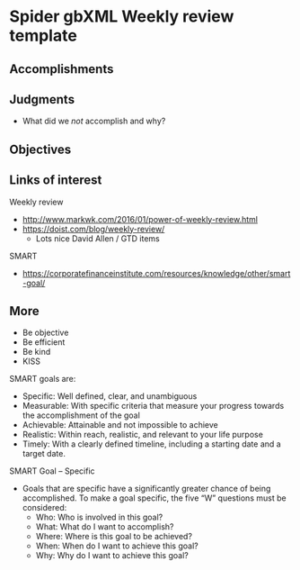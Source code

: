 # Spider gbXML Weekly review template



## Accomplishments


## Judgments

* What did we *not* accomplish and why?

## Objectives


## Links of interest

Weekly review

* http://www.markwk.com/2016/01/power-of-weekly-review.html
* https://doist.com/blog/weekly-review/
	* Lots nice David Allen / GTD items

SMART

* https://corporatefinanceinstitute.com/resources/knowledge/other/smart-goal/


## More

* Be objective
* Be efficient
* Be kind
* KISS

SMART goals are:

* Specific: Well defined, clear, and unambiguous
* Measurable: With specific criteria that measure your progress towards the accomplishment of the goal
* Achievable: Attainable and not impossible to achieve
* Realistic: Within reach, realistic, and relevant to your life purpose
* Timely: With a clearly defined timeline, including a starting date and a target date.


SMART Goal – Specific

* Goals that are specific have a significantly greater chance of being accomplished. To make a goal specific, the five “W” questions must be considered:
	* Who: Who is involved in this goal?
	* What: What do I want to accomplish?
	* Where: Where is this goal to be achieved?
	* When: When do I want to achieve this goal?
	* Why: Why do I want to achieve this goal?